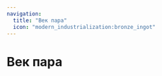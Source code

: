 ```yaml
---
navigation:
  title: "Век пара"
  icon: "modern_industrialization:bronze_ingot"
---
```


# Век пара

<SubPages />